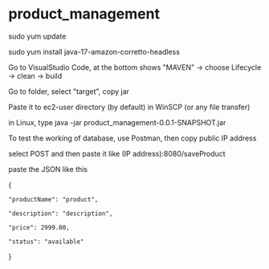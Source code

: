 # product_management

sudo yum update

sudo yum install java-17-amazon-corretto-headless

Go to VisualStudio Code, at the bottom shows "MAVEN"  -> choose Lifecycle -> clean -> build

Go to folder, select "target", copy jar 

Paste it to ec2-user directory (by default) in WinSCP (or any file transfer)

in Linux, type 
java -jar product_management-0.0.1-SNAPSHOT.jar

To test the working of database, use Postman, then copy public IP address

select POST and then paste it like (IP address):8080/saveProduct

paste the JSON like this

{

    "productName": "product",
    
    "description": "description",
    
    "price": 2999.00,
    
    "status": "available"
    
}

